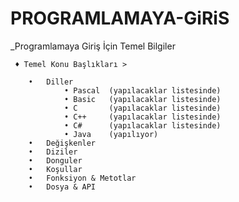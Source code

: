 # PROGRAMLAMAYA-GiRiS

 _Programlamaya Giriş İçin Temel Bilgiler

	 ♦ Temel Konu Başlıkları >

		•	Diller
      			• Pascal  (yapılacaklar listesinde)
      			• Basic   (yapılacaklar listesinde)
      			• C       (yapılacaklar listesinde)
      			• C++     (yapılacaklar listesinde)
      			• C#      (yapılacaklar listesinde)
      			• Java    (yapılıyor)
		•	Değişkenler
		•	Diziler
		•	Donguler
		•	Koşullar
		•	Fonksiyon & Metotlar
		•	Dosya & API

